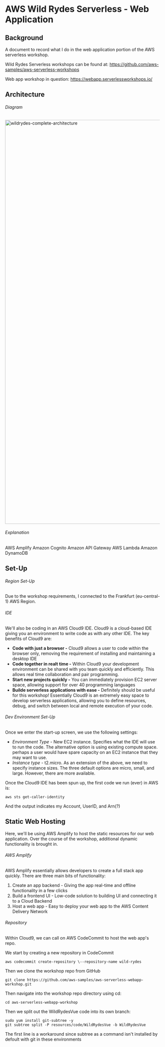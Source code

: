 # AWS Wild Rydes Serverless - Web Application
## Background
A document to record what I do in the web application portion of the AWS serverless workshop.

Wild Rydes Serverless workshops can be found at: https://github.com/aws-samples/aws-serverless-workshops

Web app workshop in question: https://webapp.serverlessworkshops.io/

## Architecture
###### Diagram
<img width="1312" alt="wildrydes-complete-architecture" src="https://user-images.githubusercontent.com/54938676/207636226-33e2eb02-0405-49d3-864c-bbd8db35d721.png">

###### Explanation
AWS Amplify
Amazon Cognito
Amazon API Gateway
AWS Lambda
Amazon DynamoDB

## Set-Up
###### Region Set-Up
Due to the workshop requirements, I connected to the Frankfurt (eu-central-1) AWS Region.

###### IDE
We'll also be coding in an AWS Cloud9 IDE. Cloud9 is a cloud-based IDE giving you an environment to write code as with any other IDE.
The key benefits of Cloud9 are:
- **Code with just a browser -** Cloud9 allows a user to code within the browser only, removing the requirement of installing and maintaining a desktop IDE
- **Code together in realt time -** Within Cloud9 your development environment can be shared with you team quickly and efficiently. This allows real time collaboration and pair programming.
- **Start new projects quickly -** You can immediately provision EC2 server space, allowing support for over 40 programming languages
- **Builde serverless applications with ease -** Definitely should be useful for this workshop! Essentially Cloud9 is an extremely easy space to develop serverless applications, allowing you to define resources, debug, and switch between local and remote execution of your code.

###### Dev Environment Set-Up
Once we enter the start-up screen, we use the following settings:
- _Environment Type_ - New EC2 instance. Specifies what the IDE will use to run the code. The alternative option is using existing compute space. perhaps a user would have spare capacity on an EC2 instance that they may want to use.
- _Instance type_ - t2.micro. As an extension of the above, we need to specify instance sizes. The three default options are micro, small, and large. However, there are more available.

Once the Cloud9 IDE has been spun up, the first code we run (ever) in AWS is:
```
aws sts get-caller-identity
```
And the output indicates my Account, UserID, and Arn(?)

## Static Web Hosting
Here, we'll be using AWS Amplify to host the static resources for our web application. Over the course of the workshop, additional dynamic functionality is brought in.
###### AWS Amplify
AWS Amplify essentially allows developers to create a full stack app quickly. There are three main bits of functionality:
1. Create an app backend - Giving the app real-time and offline functionality in a few clicks
2. Build a frontend UI - Low-code solution to building UI and connecting it to a Cloud Backend
3. Host a web app - Easy to deploy your web app to the AWS Content Delivery Network

###### Repository
Within Cloud9, we can call on AWS CodeCommit to host the web app's repo.

We start by creating a new repository in CodeCommit
```
aws codecommit create-repository \--repository-name wild-rydes
```
Then we clone the workshop repo from GitHub
```
git clone https://github.com/aws-samples/aws-serverless-webapp-workshop.git
```
Then navigate into the workshop repo directory using cd:
```
cd aws-serverless-webapp-workshop
```
Then we split out the WildRydesVue code into its own branch:
```
sudo yum install git-subtree -y
git subtree split -P resources/code/WildRydesVue -b WildRydesVue
```
The first line is a workaround since subtree as a command isn't installed by defoult with git in these environments
